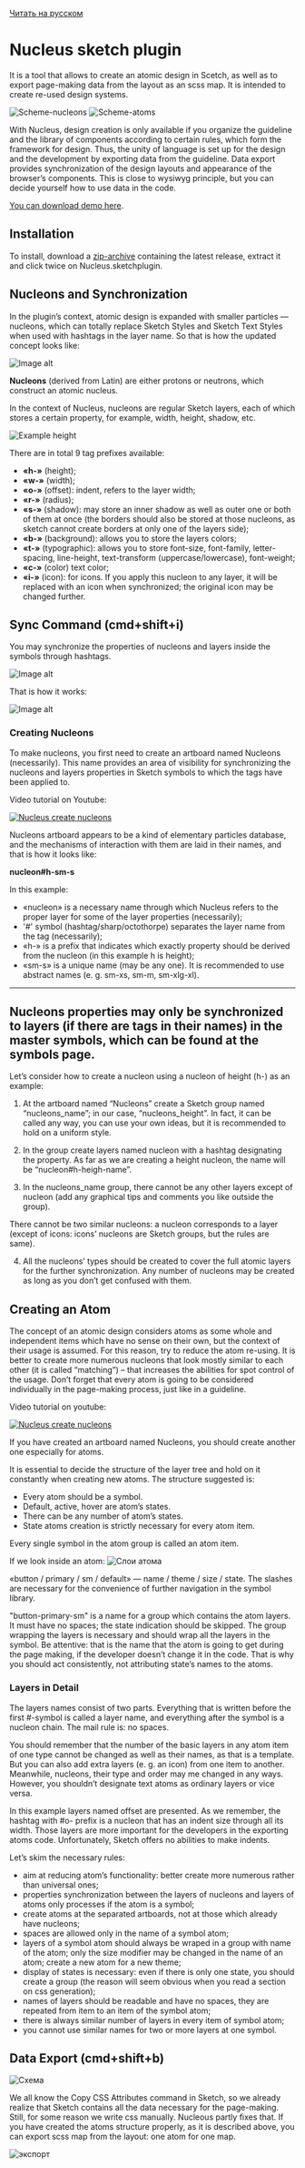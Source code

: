 [Читать на русском](README.md)

# Nucleus sketch plugin
It is a tool that allows to create an atomic design in Scetch, as well as to export page-making data from the layout as an scss map. It is intended to create re-used design systems.

![Scheme-nucleons](https://github.com/levtolstoi/Nucleus/blob/assets/scheme-nucleons.jpg?raw=true)
![Scheme-atoms](https://github.com/levtolstoi/Nucleus/blob/assets/scheme-atom.jpg?raw=true)

With Nucleus, design creation is only available if you organize the guideline and the library of components according to certain rules, which form the framework for design. Thus, the unity of language is set up for the design and the development by exporting data from the guideline. Data export provides synchronization of the design layouts and appearance of the browser’s components. This is close to wysiwyg principle, but you can decide yourself how to use data in the code.

[You can download demo here](https://github.com/levtolstoi/Nucleus-demo).

## Installation
To install, download a [zip-archive](https://github.com/levtolstoi/Nucleus/releases/download/v1.0.3/Nucleus.sketchplugin.zip) containing the latest release, extract it and click twice on Nucleus.sketchplugin.

## Nucleons and Synchronization
In the plugin’s context, atomic design is expanded with smaller particles — nucleons, which can totally replace Sketch Styles and Sketch Text Styles when used with hashtags in the layer name. So that is how the updated concept looks like:

![Image alt](https://github.com/levtolstoi/Nucleus/blob/assets/nucleons.jpg?raw=true)

**Nucleons** (derived from Latin) are either protons or neutrons, which construct an atomic nucleus.

In the context of Nucleus, nucleons are regular Sketch layers, each of which stores a certain property, for example, width, height, shadow, etc.

![Example height](https://github.com/levtolstoi/Nucleus/blob/assets/nucleons.png?raw=true)

There are in total 9 tag prefixes available:
* **«h-»** (height);
* **«w-»** (width);
* **«o-»** (offset): indent, refers to the layer width;
* **«r-»** (radius);
* **«s-»** (shadow): may store an inner shadow as well as outer one or both of them at once (the borders should also be stored at those nucleons, as sketch cannot create borders at only one of the layers side);
* **«b-»** (background): allows you to store the layers colors;
* **«t-»** (typographic): allows you to store font-size, font-family, letter-spacing, line-height, text-transform (uppercase/lowercase), font-weight;
* **«с-»** (color) text color;
* **«i-»** (icon): for icons. If you apply this nucleon to any layer, it will be replaced with an icon when synchronized; the original icon may be changed further.


## Sync Command (cmd+shift+i)
You may synchronize the properties of nucleons and layers inside the symbols through hashtags.

![Image alt](https://github.com/levtolstoi/Nucleus/blob/assets/sync.gif?raw=true)

That is how it works:

![Image alt](https://github.com/levtolstoi/Nucleus/blob/assets/sync-scheme.jpg?raw=true)


### Creating Nucleons
To make nucleons, you first need to create an artboard named Nucleons (necessarily). This name provides an area of visibility for synchronizing the nucleons and layers properties in Sketch symbols to which the tags have been applied to.

Video tutorial on Youtube:

[![Nucleus create nucleons](https://img.youtube.com/vi/wEt_Y7tL2cw/0.jpg)](https://youtu.be/wEt_Y7tL2cw)

Nucleons artboard appears to be a kind of elementary particles database, and the mechanisms of interaction with them are laid in their names, and that is how it looks like:

**nucleon#h-sm-s**

In this example:
* «nucleon» is a necessary name through which Nucleus refers to the proper layer for some of the layer properties (necessarily);
* '#' symbol (hashtag/sharp/octothorpe) separates the layer name from the tag (necessarily);
* «h-» is a prefix that indicates which exactly property should be derived from the nucleon (in this example h is height);
* «sm-s» is a unique name (may be any one). It is recommended to use abstract names (e. g. sm-xs, sm-m, sm-xlg-xl).

---
**Nucleons properties may only be synchronized to layers (if there are tags in their names) in the master symbols, which can be found at the symbols page.**
---

Let’s consider how to create a nucleon using a nucleon of height (h-) as an example:

1. At the artboard named “Nucleons” create a Sketch group named “nucleons_name”; in our case, “nucleons_height”. In fact, it can be called any way, you can use your own ideas, but it is recommended to hold on a uniform style.

2. In the group create layers named nucleon with a hashtag designating the property. As far as we are creating a height nucleon, the name will be “nucleon#h-heigh-name”.

3. In the nucleons_name group, there cannot be any other layers except of nucleon (add any graphical tips and comments you like outside the group).

There cannot be two similar nucleons: a nucleon corresponds to a layer (except of icons: icons’ nucleons are Sketch groups, but the rules are same).

4. All the nucleons’ types should be created to cover the full atomic layers for the further synchronization.
Any number of nucleons may be created as long as you don’t get confused with them.

## Creating an Atom
The concept of an atomic design considers atoms as some whole and independent items which have no sense on their own, but the context of their usage is assumed. For this reason, try to reduce the atom re-using. It is better to create more numerous nucleons that look mostly similar to each other (it is called “matching”) – that increases the abilities for spot control of the usage. Don’t forget that every atom is going to be considered individually in the page-making process, just like in a guideline.

Video tutorial on youtube:

[![Nucleus create nucleons](https://img.youtube.com/vi/JMWxw-i4V-M/0.jpg)](https://youtu.be/JMWxw-i4V-M)

If you have created an artboard named Nucleons, you should create another one especially for atoms.

It is essential to decide the structure of the layer tree and hold on it constantly when creating new atoms. The structure suggested is:
* Every atom should be a symbol.
* Default, active, hover are atom’s states.
* There can be any number of atom’s states.
* State atoms creation is strictly necessary for every atom item.

Every single symbol in the atom group is called an atom item. 

If we look inside an atom:
![Слои атома](https://github.com/levtolstoi/Nucleus/blob/assets/inside-atom.png?raw=true)

«button / primary / sm / default» — name / theme / size / state. The slashes are necessary for the convenience of further navigation in the symbol library.

"button-primary-sm" is a name for a group which contains the atom layers. It must have no spaces; the state indication should be skipped. The group wrapping the layers is necessary and should wrap all the layers in the symbol. Be attentive: that is the name that the atom is going to get during the page making, if the developer doesn’t change it in the code. That is why you should act consistently, not attributing state’s names to the atoms.

### Layers in Detail
The layers names consist of two parts. Everything that is written before the first #-symbol is called a layer name, and everything after the symbol is a nucleon chain. The mail rule is: no spaces.

You should remember that the number of the basic layers in any atom item of one type cannot be changed as well as their names, as that is a template. But you can also add extra layers (e. g. an icon) from one item to another. Meanwhile, nucleons, their type and order may me changed in any ways. However, you shouldn’t designate text atoms as ordinary layers or vice versa.

In this example layers named offset are presented. As we remember, the hashtag with #o- prefix is a nucleon that has an indent size through all its width. Those layers are more important for the developers in the exporting atoms code. Unfortunately, Sketch offers no abilities to make indents.

Let’s skim the necessary rules:
* aim at reducing atom’s functionality: better create more numerous rather than universal ones;
* properties synchronization between the layers of nucleons and layers of atoms only processes if the atom is a symbol;
* create atoms at the separated artboards, not at those which already have nucleons;
* spaces are allowed only in the name of a symbol atom;
* layers of a symbol atom should always be wraped in a group with name of the atom; only the size modifier may be changed in the name of an atom; create a new atom for a new theme;
* display of states is necessary: even if there is only one state, you should create a group (the reason will seem obvious when you read a section on css generation);
* names of layers should be readable and have no spaces, they are repeated from item to an item of the symbol atom;
* there is always similar number of layers in every item of symbol atom;
* you cannot use similar names for two or more layers at one symbol.


## Data Export (cmd+shift+b)

![Схема](https://github.com/levtolstoi/Nucleus/blob/assets/export-scheme.jpg?raw=true)

We all know the Copy CSS Attributes command in Sketch, so we already realize that Sketch contains all the data necessary for the page-making. Still, for some reason we write css manually. Nucleous partly fixes that. If you have created the atoms structure properly, as it is described above, you can export scss map from the layout: one atom for one map.


![экспорт](https://github.com/levtolstoi/Nucleus/blob/assets/export.gif?raw=true)
